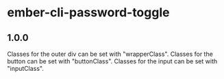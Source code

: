 # ember-cli-password-toggle

## 1.0.0

Classes for the outer div can be set with "wrapperClass".
Classes for the button can be set with "buttonClass".
Classes for the input can be set with "inputClass".
